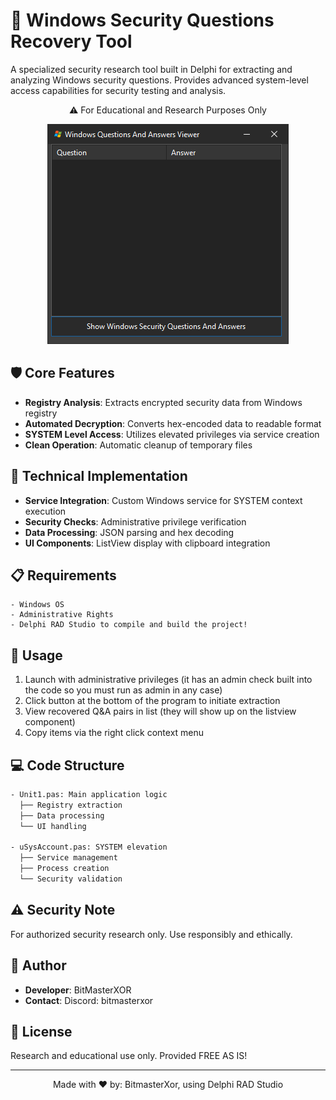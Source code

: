 # 🔐 Windows Security Questions Recovery Tool
A specialized security research tool built in Delphi for extracting and analyzing Windows security questions. Provides advanced system-level access capabilities for security testing and analysis.

<p align="center">
  ⚠️ For Educational and Research Purposes Only
</p>

<p align="center">
  <img src="Preview.png" alt="Screenshot of the Delphi Discord Bot Example" style="max-width:100%; height:auto;">
</p>

## 🛡️ Core Features
- **Registry Analysis**: Extracts encrypted security data from Windows registry
- **Automated Decryption**: Converts hex-encoded data to readable format 
- **SYSTEM Level Access**: Utilizes elevated privileges via service creation
- **Clean Operation**: Automatic cleanup of temporary files

## 🔧 Technical Implementation
- **Service Integration**: Custom Windows service for SYSTEM context execution
- **Security Checks**: Administrative privilege verification
- **Data Processing**: JSON parsing and hex decoding
- **UI Components**: ListView display with clipboard integration

## 📋 Requirements
```plaintext
- Windows OS
- Administrative Rights
- Delphi RAD Studio to compile and build the project!
```

## 🚀 Usage
1. Launch with administrative privileges (it has an admin check built into the code so you must run as admin in any case)
2. Click button at the bottom of the program to initiate extraction
3. View recovered Q&A pairs in list (they will show up on the listview component)
4. Copy items via the right click context menu

## 💻 Code Structure
```pascal
- Unit1.pas: Main application logic
  ├── Registry extraction
  ├── Data processing
  └── UI handling
  
- uSysAccount.pas: SYSTEM elevation
  ├── Service management
  ├── Process creation
  └── Security validation
```

## ⚠️ Security Note
For authorized security research only. Use responsibly and ethically.

## 👤 Author
- **Developer**: BitMasterXOR
- **Contact**: Discord: bitmasterxor

## 📜 License
Research and educational use only. Provided FREE AS IS!

---
<p align="center">Made with ❤️ by: BitmasterXor, using Delphi RAD Studio</p>
